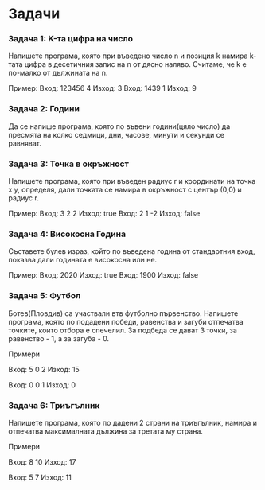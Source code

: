 # Задачи

### Задача 1: K-та цифра на число
Напишете програма, която при въведено число n и позиция k намира k-тата цифра в десетичния
запис на n от дясно наляво. Считаме, че k е по-малко от дължината на n.

Пример:
Вход: 123456 4
Изход: 3
Вход: 1439 1
Изход: 9


### Задача 2: Години
Да се напише програма, която по въвени години(цяло число) да пресмята на колко седмици, дни,
часове, минути и секунди се равняват.


### Задача 3: Точка в окръжност
Напишете програма, която при въведен радиус r и координати на точка x y, определя, дали
точката се намира в окръжност с център (0,0) и радиус r.

Пример:
Вход: 3 2 2
Изход: true
Вход: 2 1 -2
Изход: false


### Задача 4: Високосна Година
Съставете булев израз, който по въведена година от стандартния вход,
показва дали годината е високосна или не.

Пример:
Вход: 2020
Изход: true
Вход: 1900
Изход: false


### Задача 5: Футбол
Ботев(Пловдив) са участвали втв футболно първенство. Напишете програма, която по подадени победи, равенства и загуби отпечатва точките, които отбора е спечелил. За подбеда се дават 3 точки, за равенство - 1, а за загуба - 0.

Примери

Вход:  5 0 2
Изход: 15

Вход:  0 0 1
Изход: 0

### Задача 6: Триъгълник
Напишете програма, която по дадени 2 страни на триъгълник, намира и отпечатва максималната дължина за третата му страна.

Примери

Вход:  8 10
Изход: 17

Вход:  5 7
Изход: 11